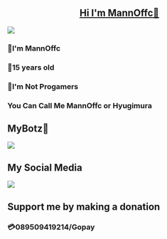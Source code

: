 <h2 align="center"><a href="https://github.com/MannOffc/MannOffc/">Hi I'm MannOffc👋</a></h2>
<img src="https://telegra.ph/file/0d079bed7f7e321e41d62.jpg">
<h3>🌠I'm MannOffc</h3>
<h3>🎉15 years old</h3>
<h3>🎏I'm Not Progamers</h3>
<h3>You Can Call Me MannOffc or Hyugimura</h3>

## MyBotz🎐
<img src="https://telegra.ph/file/df6f13cbfd27411073893.jpg">

## My Social Media
<a href="tiktok.com/@hyugimura"><img src="https://telegra.ph/file/9be1fef5b28a7a1ae6946.jpg"></a>

## Support me by making a donation
<h3>💳089509419214/Gopay</h3>

